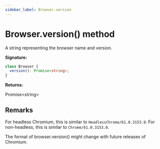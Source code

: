 ```yaml
---
sidebar_label: Browser.version
---
```


# Browser.version() method

A string representing the browser name and version.

**Signature:**

```typescript
class Browser {
  version(): Promise<string>;
}
```

**Returns:**

Promise&lt;string&gt;

## Remarks

For headless Chromium, this is similar to `HeadlessChrome/61.0.3153.0`. For non-headless, this is similar to `Chrome/61.0.3153.0`.

The format of browser.version() might change with future releases of Chromium.
